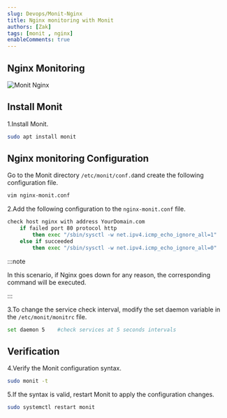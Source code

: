 ```yaml
---
slug: Devops/Monit-Nginx
title: Nginx monitoring with Monit
authors: [Zak]
tags: [monit , nginx]
enableComments: true
---
```


## Nginx Monitoring
![Monit Nginx](../../static/img/Monit-Nginx.png)

<!--truncate-->

## Install Monit

1.Install Monit.
```bash
sudo apt install monit
```

## Nginx monitoring Configuration

Go to the Monit directory `/etc/monit/conf.d`and create the following configuration file.

```bash
vim nginx-monit.conf
```
2.Add the following configuration to the `nginx-monit.conf` file.

```bash
check host nginx with address YourDomain.com
    if failed port 80 protocol http
        then exec "/sbin/sysctl -w net.ipv4.icmp_echo_ignore_all=1"
    else if succeeded
        then exec "/sbin/sysctl -w net.ipv4.icmp_echo_ignore_all=0"
```

:::note

In this scenario, if Nginx goes down for any reason, the corresponding command will be executed.

:::

3.To change the service check interval, modify the set daemon variable in the `/etc/monit/monitrc` file.

```bash
set daemon 5    #check services at 5 seconds intervals
```

## Verification

4.Verify the Monit configuration syntax.

```bash
sudo monit -t
```

5.If the syntax is valid, restart Monit to apply the configuration changes.
```bash
sudo systemctl restart monit
```